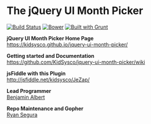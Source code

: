 <h1>The jQuery UI Month Picker</h1>

[![Build Status](https://travis-ci.org/KidSysco/jquery-ui-month-picker.svg?branch=master)](https://travis-ci.org/KidSysco/jquery-ui-month-picker)
[![Bower](https://img.shields.io/bower/v/jquery-ui-month-picker.svg)](https://github.com/KidSysco/jquery-ui-month-picker/wiki#installation)
[![Built with Grunt](https://cdn.gruntjs.com/builtwith.png)](http://gruntjs.com/)

<p>
 <b>jQuery UI Month Picker Home Page</b><br>
 <a href="https://kidsysco.github.io/jquery-ui-month-picker/">https://kidsysco.github.io/jquery-ui-month-picker/</a>
</p>

<p>
 <b>Getting started and Documentation</b><br>
 <a href="https://github.com/KidSysco/jquery-ui-month-picker/wiki">https://github.com/KidSysco/jquery-ui-month-picker/wiki</a>
</p>

<p>
 <b>jsFiddle with this Plugin</b><br>
 <a href="http://jsfiddle.net/kidsysco/JeZap/">http://jsfiddle.net/kidsysco/JeZap/</a>
</p>

<p>
 <b>Lead Programmer</b><br>
 <a href="https://github.com/benjamin-albert">Benjamin Albert</a>
</p>

<p>
 <b>Repo Maintenance and Gopher</b><br>
 <a href="https://github.com/KidSysco">Ryan Segura</a>
</p>
